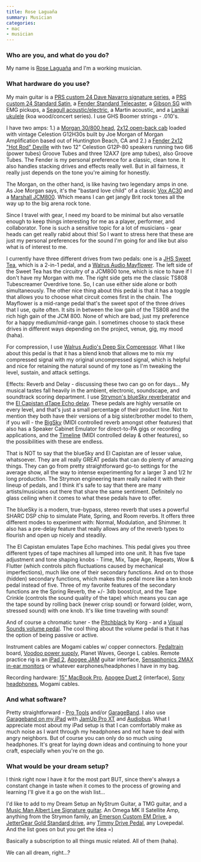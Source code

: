 ```yaml
---
title: Rose Laguaña
summary: Musician
categories:
- mac
- musician
---
```


### Who are you, and what do you do?

My name is [Rose Laguaña](http://roselaguana.com/ "Rose's website.") and I'm a working musician.  

### What hardware do you use?

My main guitar is a [PRS custom 24 Dave Navarro signature series][dave-navarro-signature], a [PRS custom 24 Standard Satin][standard-satin-24], a [Fender Standard Telecaster][standard-telecaster], a [Gibson SG][sg-gothic-morte] with EMG pickups, a [Seagull acoustic/electric][entourage-cw-gt-qi], a Martin acoustic, and a [Lanikai ukulele][ck-c-concert-size] (koa wood/concert series). I use GHS Boomer strings - .010's. 

I have two amps: 1.) a [Morgan 30/800 head][30-800], [2x12 open-back cab][2x12] loaded with vintage Celestion G12H30s built by Joe Morgan of Morgan Amplification based out of Huntington Beach, CA and 2.) a [Fender 2x12 "Hot Rod" Deville][hot-rod-deville-212-iii] with two 12" Celestion G12P-80 speakers running two 6l6 (power tubes) Groove Tubes and three 12AX7 (pre amp tubes), also Groove Tubes. The Fender is my personal preference for a classic, clean tone. It also handles stacking drives and effects really well. But in all fairness, it really just depends on the tone you're aiming for honestly. 

The Morgan, on the other hand, is like having two legendary amps in one. As Joe Morgan says, it's the "bastard love child" of a classic [Vox AC30][ac30] and a [Marshall JCM800][jcm800]. Which means I can get jangly Brit rock tones all the way up to the big arena rock tone.

Since I travel with gear, I need my board to be minimal but also versatile enough to keep things interesting for me as a player, performer, and collaborator. Tone is such a sensitive topic for a lot of musicians - gear heads can get really rabid about this! So I want to stress here that these are just my personal preferences for the sound I'm going for and like but also what is of interest to me. 

I currently have three different drives from two pedals: one is a [JHS Sweet Tea][sweet-tea], which is a 2-in-1 pedal, and a [Walrus Audio Mayflower][mayflower]. The left side of the Sweet Tea has the circuitry of a JCM800 tone, which is nice to have if I don't have my Morgan with me. The right side gets me the classic TS808 Tubescreamer Overdrive tone. So, I can use either side alone or both simultaneously. The other nice thing about this pedal is that it has a toggle that allows you to choose what circuit comes first in the chain. The Mayflower is a mid-range pedal that's the sweet spot of the three drives that I use, quite often. It sits in between the low gain of the TS808 and the rich high gain of the JCM 800. None of which are bad, just my preference for a happy medium/mid-range gain. I sometimes choose to stack these drives in different ways depending on the project, venue, gig, my mood (haha).

For compression, I use [Walrus Audio's Deep Six Compressor][deep-six]. What I like about this pedal is that it has a blend knob that allows me to mix my compressed signal with my original uncompressed signal, which is helpful and nice for retaining the natural sound of my tone as I'm tweaking the level, sustain, and attack settings.  

Effects: Reverb and Delay - discussing these two can go on for days... My musical tastes fall heavily in the ambient, electronic, soundscape, and soundtrack scoring department. I use [Strymon's blueSky reverberator][bluesky] and the [El Capistan dTape Echo delay][el-capistan]. These pedals are highly versatile on every level, and that's just a small percentage of their product line. Not to mention they both have their versions of a big sister/brother model to them, if you will - the [BigSky][bigsky] (MIDI controlled reverb amongst other features) that also has a Speaker Cabinet Emulator for direct-to-PA gigs or recording applications, and the [Timeline][] (MIDI controlled delay & other features), so the possibilities with these are endless.

That is NOT to say that the blueSky and El Capistan are of lesser value, whatsoever. They are all really GREAT pedals that can do plenty of amazing things. They can go from pretty straightforward go-to settings for the average show, all the way to intense experimenting for a larger 3 and 1/2 hr long production. The Strymon engineering team really nailed it with their lineup of pedals, and I think it's safe to say that there are many artists/musicians out there that share the same sentiment. Definitely no glass ceiling when it comes to what these pedals have to offer.

The blueSky is a modern, true-bypass, stereo reverb that uses a powerful SHARC DSP chip to simulate Plate, Spring, and Room reverbs. It offers three different modes to experiment with: Normal, Modulation, and Shimmer. It also has a pre-delay feature that really allows any of the reverb types to flourish and open up nicely and steadily.

The El Capistan emulates Tape Echo machines. This pedal gives you three different types of tape machines all lumped into one unit. It has five tape adjustment and tone shaping knobs - Time, Mix, Tape Age, Repeats, Wow & Flutter (which controls pitch fluctuations caused by mechanical imperfections), much like one of their secondary functions. And on to those (hidden) secondary functions, which makes this pedal more like a ten knob pedal instead of five. Three of my favorite features of the secondary functions are the Spring Reverb, the +/- 3db boost/cut, and the Tape Crinkle (controls the sound quality of the tape) which means you can age the tape sound by rolling back (newer crisp sound) or forward (older, worn, stressed sound) with one knob. It's like time traveling with sound!

And of course a chromatic tuner - the [Pitchblack][] by Korg - and a [Visual Sounds volume pedal][volume]. The cool thing about the volume pedal is that it has the option of being passive or active.

Instrument cables are Mogami cables w/ copper connectors. [Pedaltrain][pedaltrain-1] board, [Voodoo power supply][pedal-power-2-plus], Planet Waves, George L cables. Remote practice rig is an [iPad 2][ipad-2], [Apogee JAM][jam] guitar interface, [Sensaphonics 2MAX in-ear monitors][2max] or whatever earphones/headphones I have in my bag.    

Recording hardware: [15" MacBook Pro][macbook-pro], [Apogee Duet 2][duet-2] (interface), [Sony headphones][mdr-7502], Mogami cables.

### And what software?

Pretty straightforward - [Pro Tools][pro-tools] and/or [GarageBand][]. I also use [Garageband on my iPad][garageband-ios] with [JamUp Pro XT][jamup-pro-xt-ios] and [Audiobus][audiobus-ios]. What I appreciate most about my iPad setup is that I can comfortably make as much noise as I want through my headphones and not have to deal with angry neighbors. But of course you can only do so much using headphones. It's great for laying down ideas and continuing to hone your craft, especially when you're on the go. 

### What would be your dream setup?

I think right now I have it for the most part BUT, since there's always a constant change in taste when it comes to the process of growing and learning I'll give it a go on the wish list... 

I'd like to add to my Dream Setup an NyStrum Guitar, a TMG guitar, and a [Music Man Albert Lee Signature guitar][albert-lee]. An Omega MK II Satellite Amp, anything from the Strymon family, an [Emerson Custom EM Drive][em-drive-transparent-overdrive], a [JetterGear Gold Standard drive][gold-standard], any [Timmy Drive Pedal][timmy-overdrive], any Lovepedal. And the list goes on but you get the idea =)

Basically a subscription to all things music related. All of them (haha).

We can all dream, right...?

[2x12]: http://morganamps.com/cabs/guitar/212-cab/ "An open-back cab for musicians."
[30-800]: https://eddiesguitars.com/morgan-30-800-head-black-cocoa "An amp."
[2max]: https://www.sensaphonics.com/2max "In-ear headphones."
[ipad-2]: https://www.apple.com/ipad/ "A tablet device."
[gold-standard]: http://jettergear.com/portfolio/gold-standard-3 "A guitar pedal."
[timeline]: https://www.strymon.net/timeline/ "An effects pedal."
[timmy-overdrive]: https://www.rogueguitarshop.com/Paul-Cochrane-Timmy-Overdrive-p/rgs-pc-tmy.htm "A guitar pedal."
[standard-telecaster]: https://www.fender.com/guitars/telecaster/standard-telecaster-maple-fingerboard-arctic-white-no-bag/ "An electric guitar."
[standard-satin-24]: http://www.prsguitars.com/standardsatin/ "An electric guitar."
[sg-gothic-morte]: http://www2.gibson.com/Products/Electric-Guitars/SG/Gibson-USA/SG-Gothic-Morte.aspx "An electric guitar."
[sweet-tea]: https://www.jhspedals.com/products/guitar-pedals/sweet-tea/ "A guitar pedal."
[ac30]: https://en.wikipedia.org/wiki/Vox_AC30 "An amp."
[albert-lee]: https://www.music-man.com/instruments/guitars/albert-lee.html "An electric guitar."
[hot-rod-deville-212-iii]: https://www.fender.com/series/hot-rod/hot-rod-deville-212-iii-120v-black/ "An amp."
[mdr-7502]: http://store.sony.com/professional-studio-headphones-zid27-MDR7502/cat-27-catid-All-Over-Head-Headphones "Studio-quality headphones."
[macbook-pro]: https://www.apple.com/macbook-pro/ "A laptop."
[mayflower]: http://walrusaudio.com/shop/mayflower/ "A guitar pedal."
[jam]: http://www.apogeedigital.com/products/jam "A guitar interface for GarageBand."
[jcm800]: https://en.wikipedia.org/wiki/Marshall_JCM800 "An amp."
[ck-c-concert-size]: http://lanikaiukuleles.com/laniblog/ukuleles/curly-koa-series/ck-c-concert-size-ukulele/ "A ukulele."
[dave-navarro-signature]: http://www.prsguitars.com/navarro/ "An electric guitar."
[duet-2]: http://www.apogeedigital.com/products/duet-2 "An audio interface for the Mac."
[deep-six]: http://walrusaudio.com/shop/deep-six/ "A compressor."
[volume]: http://visualsound.net/visual-volume/ "A volume pedal."
[em-drive-transparent-overdrive]: http://emersoncustomguitars.bigcartel.com/product/em-drive-od-pedal "A guitar pedal."
[entourage-cw-gt-qi]: http://www.seagullguitars.com/seagull_entour_rustic_cw_gt.html "An electric guitar."
[el-capistan]: https://www.strymon.net/products/elcapistan/ "An effects pedal."
[bluesky]: https://www.strymon.net/products/bluesky/ "A reverb pedal."
[bigsky]: https://www.strymon.net/bigsky/ "A reverb pedal."
[pedal-power-2-plus]: http://www.voodoolab.com/pedalpower_2.htm "A power box for guitar pedals."
[pedaltrain-1]: http://www.pedaltrain.com/products/pedalboards/pedaltrain_1.php "A board for holding guitar pedals."
[pitchblack]: http://www.korg.com/us/products/tuners/pitchblack/ "A chromatic guitar tuner."
[garageband]: https://www.apple.com/mac/garageband/ "An audio recording and editing tool for the Mac."
[garageband-ios]: https://itunes.apple.com/us/app/garageband/id408709785 "A music creation app."
[audiobus-ios]: https://itunes.apple.com/us/app/audiobus/id558513570 "An app for routing audio between other apps."
[jamup-pro-xt-ios]: https://itunes.apple.com/us/app/jamup-pro-xt-amp-effects-processor/id454702113 "An effects processor app."
[pro-tools]: http://www.avid.com/US/products/Pro-Tools-8-Software "Audio editing and processing software."
